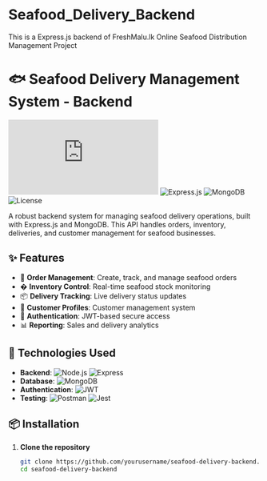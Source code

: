 # Seafood_Delivery_Backend
This is a Express.js backend of FreshMalu.lk Online Seafood Distribution Management Project
# 🐟 Seafood Delivery Management System - Backend

![Node.js](https://img.shields.io/badge/Node.js-14.x%20|%2016.x%20|%2018.x-green?logo=node.js)
![Express.js](https://img.shields.io/badge/Express.js-4.x-lightgrey?logo=express)
![MongoDB](https://img.shields.io/badge/MongoDB-5.x%20|%206.x-green?logo=mongodb)
![License](https://img.shields.io/badge/License-MIT-blue)

A robust backend system for managing seafood delivery operations, built with Express.js and MongoDB. This API handles orders, inventory, deliveries, and customer management for seafood businesses.

## ✨ Features

- 🛒 **Order Management**: Create, track, and manage seafood orders
- � **Inventory Control**: Real-time seafood stock monitoring
- 📦 **Delivery Tracking**: Live delivery status updates
- 👥 **Customer Profiles**: Customer management system
- 🔐 **Authentication**: JWT-based secure access
- 📊 **Reporting**: Sales and delivery analytics

## 🚀 Technologies Used

- **Backend**: ![Node.js](https://img.shields.io/badge/-Node.js-339933?logo=node.js&logoColor=white) ![Express](https://img.shields.io/badge/-Express-000000?logo=express&logoColor=white)
- **Database**: ![MongoDB](https://img.shields.io/badge/-MongoDB-47A248?logo=mongodb&logoColor=white)
- **Authentication**: ![JWT](https://img.shields.io/badge/-JWT-000000?logo=json-web-tokens&logoColor=white)
- **Testing**: ![Postman](https://img.shields.io/badge/-Postman-FF6C37?logo=postman&logoColor=white) ![Jest](https://img.shields.io/badge/-Jest-C21325?logo=jest&logoColor=white)

## 📦 Installation

1. **Clone the repository**
   ```bash
   git clone https://github.com/yourusername/seafood-delivery-backend.git
   cd seafood-delivery-backend